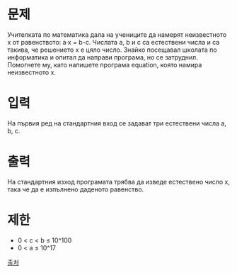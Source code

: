 # 문제

Учителката по математика дала на учениците да намерят неизвестното x от равенството: a·x = b-c. Числата а, b и c са естествени числа и са такива, че решението x е цяло число. Знайко посещавал школата по информатика и опитал да направи програма, но се затруднил. Помогнете му, като напишете програма equation, която намира неизвестното x.

# 입력

На първия ред на стандартния вход се задават три естествени числа а, b, c.

# 출력

На стандартния изход програмата трябва да изведе естествено число x, така че да е изпълнено даденото равенство.

# 제한

- 0 < c < b ≤ 10^100
- 0 < a ≤ 10^17

[출처](https://www.acmicpc.net/problem/24309)

